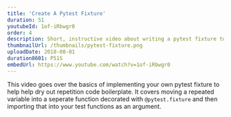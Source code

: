 ```yaml
---
title: 'Create A Pytest Fixture'
duration: 51
youtubeId: 1of-iRbwgr0
order: 4
description: Short, instructive video about writing a pytest fixture to help dry out repetition code boilerplate.
thumbnailUrl: /thumbnails/pytest-fixture.png
uploadDate: 2018-08-01
duration8601: P51S
embedUrl: https://www.youtube.com/watch?v=1of-iRbwgr0
---
```


This video goes over the basics of implementing your own pytest fixture to help help dry out repetition code boilerplate.
It covers moving a repeated variable into a seperate function decorated with `@pytest.fixture` and then importing that into your test functions as an argument.
